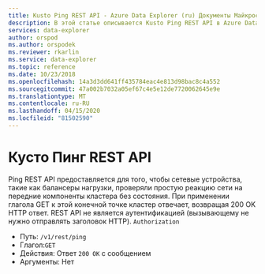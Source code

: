 ```yaml
---
title: Kusto Ping REST API - Azure Data Explorer (ru) Документы Майкрософт
description: В этой статье описывается Kusto Ping REST API в Azure Data Explorer.
services: data-explorer
author: orspod
ms.author: orspodek
ms.reviewer: rkarlin
ms.service: data-explorer
ms.topic: reference
ms.date: 10/23/2018
ms.openlocfilehash: 14a3d3dd641ff435784eac4e813d98bac8c4a552
ms.sourcegitcommit: 47a002b7032a05ef67c4e5e12de7720062645e9e
ms.translationtype: MT
ms.contentlocale: ru-RU
ms.lasthandoff: 04/15/2020
ms.locfileid: "81502590"
---
```

# <a name="kusto-ping-rest-api"></a>Кусто Пинг REST API

Ping REST API предоставляется для того, чтобы сетевые устройства, такие как балансеры нагрузки, проверяли простую реакцию сети на передние компоненты кластера без состояния. При применении глагола GET к этой конечной точке кластер отвечает, возвращая 200 OK HTTP ответ. REST API не является аутентификацией (вызывающему не нужно отправлять заголовок HTTP). `Authorization`

- Путь: `/v1/rest/ping`
- Глагол:`GET`
- Действия: Ответ `200 OK` с сообщением
- Аргументы: Нет
